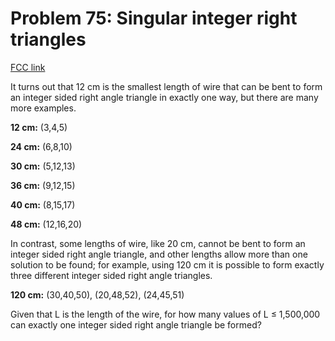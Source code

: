 # Problem 75: Singular integer right triangles

[FCC link](https://www.freecodecamp.org/learn/coding-interview-prep/project-euler/problem-75-singular-integer-right-triangles)

It turns out that 12 cm is the smallest length of wire that can be bent to form
an integer sided right angle triangle in exactly one way, but there are many
more examples.

**12 cm:** (3,4,5)

**24 cm:** (6,8,10)

**30 cm:** (5,12,13)

**36 cm:** (9,12,15)

**40 cm:** (8,15,17)

**48 cm:** (12,16,20)

In contrast, some lengths of wire, like 20 cm, cannot be bent to form an integer
sided right angle triangle, and other lengths allow more than one solution to be
found; for example, using 120 cm it is possible to form exactly three different
integer sided right angle triangles.

**120 cm:** (30,40,50), (20,48,52), (24,45,51)

Given that L is the length of the wire, for how many values of L ≤ 1,500,000 can
exactly one integer sided right angle triangle be formed?
